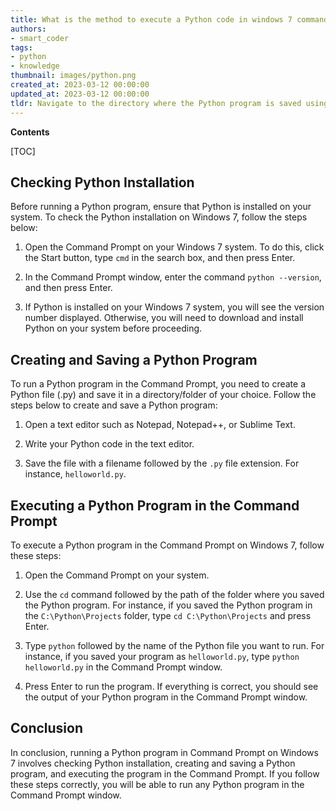 ```yaml
---
title: What is the method to execute a Python code in windows 7 command prompt?
authors:
- smart_coder
tags:
- python
- knowledge
thumbnail: images/python.png
created_at: 2023-03-12 00:00:00
updated_at: 2023-03-12 00:00:00
tldr: Navigate to the directory where the Python program is saved using the `cd` command, then type `python filename.py` and press Enter to run the program in the Command Prompt.
---
```


**Contents**

[TOC]

## Checking Python Installation

Before running a Python program, ensure that Python is installed on your system. To check the Python installation on Windows 7, follow the steps below:

1. Open the Command Prompt on your Windows 7 system. To do this, click the Start button, type `cmd` in the search box, and then press Enter.

2. In the Command Prompt window, enter the command `python --version`, and then press Enter.

3. If Python is installed on your Windows 7 system, you will see the version number displayed. Otherwise, you will need to download and install Python on your system before proceeding.


## Creating and Saving a Python Program

To run a Python program in the Command Prompt, you need to create a Python file (.py) and save it in a directory/folder of your choice. Follow the steps below to create and save a Python program:

1. Open a text editor such as Notepad, Notepad++, or Sublime Text.

2. Write your Python code in the text editor.

3. Save the file with a filename followed by the `.py` file extension. For instance, `helloworld.py`.


## Executing a Python Program in the Command Prompt

To execute a Python program in the Command Prompt on Windows 7, follow these steps:

1. Open the Command Prompt on your system.

2. Use the `cd` command followed by the path of the folder where you saved the Python program. For instance, if you saved the Python program in the `C:\Python\Projects` folder, type `cd C:\Python\Projects` and press Enter.

3. Type `python` followed by the name of the Python file you want to run. For instance, if you saved your program as `helloworld.py`, type `python helloworld.py` in the Command Prompt window.

4. Press Enter to run the program. If everything is correct, you should see the output of your Python program in the Command Prompt window.


## Conclusion

In conclusion, running a Python program in Command Prompt on Windows 7 involves checking Python installation, creating and saving a Python program, and executing the program in the Command Prompt. If you follow these steps correctly, you will be able to run any Python program in the Command Prompt window.
